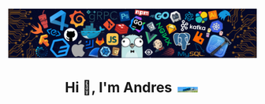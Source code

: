 ![](./img/poster.png)

<h1 align="center">Hi 👋, I'm Andres <img src="./img/banner.png" width="50"/>
